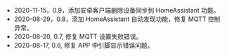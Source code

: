 * 2020-11-15，0.9，添加安卓客户端删除设备同步到 HomeAssistant 功能。
* 2020-08-29，0.8，添加 HomeAssistant 自动发现功能，修复 MQTT 控制异常。
* 2020-08-20, 0.7, 修复 MQTT 设置失败错误。
* 2020-08-17, 0.6, 修复 APP 中引脚显示错误问题。

